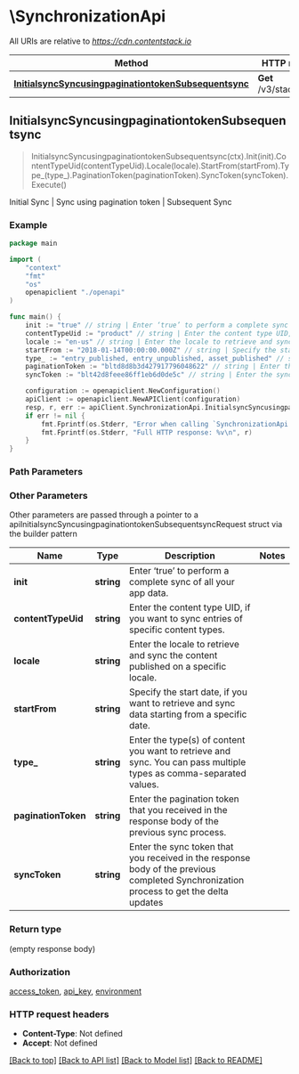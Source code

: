 # \SynchronizationApi

All URIs are relative to *https://cdn.contentstack.io*

Method | HTTP request | Description
------------- | ------------- | -------------
[**InitialsyncSyncusingpaginationtokenSubsequentsync**](SynchronizationApi.md#InitialsyncSyncusingpaginationtokenSubsequentsync) | **Get** /v3/stacks/sync | Initial Sync | Sync using pagination token | Subsequent Sync



## InitialsyncSyncusingpaginationtokenSubsequentsync

> InitialsyncSyncusingpaginationtokenSubsequentsync(ctx).Init(init).ContentTypeUid(contentTypeUid).Locale(locale).StartFrom(startFrom).Type_(type_).PaginationToken(paginationToken).SyncToken(syncToken).Execute()

Initial Sync | Sync using pagination token | Subsequent Sync



### Example

```go
package main

import (
    "context"
    "fmt"
    "os"
    openapiclient "./openapi"
)

func main() {
    init := "true" // string | Enter ‘true’ to perform a complete sync of all your app data. (optional)
    contentTypeUid := "product" // string | Enter the content type UID, if you want to sync entries of specific content types. (optional)
    locale := "en-us" // string | Enter the locale to retrieve and sync the content published on a specific locale. (optional)
    startFrom := "2018-01-14T00:00:00.000Z" // string | Specify the start date, if you want to retrieve and sync data starting from a specific date. (optional)
    type_ := "entry_published, entry_unpublished, asset_published" // string | Enter the type(s) of content you want to retrieve and sync. You can pass multiple types as comma-separated values. (optional)
    paginationToken := "bltd8d8b3d427917796048622" // string | Enter the pagination token that you received in the response body of the previous sync process. (optional)
    syncToken := "blt42d8feee86ff1eb6d0de5c" // string | Enter the sync token that you received in the response body of the previous completed Synchronization process to get the delta updates (optional)

    configuration := openapiclient.NewConfiguration()
    apiClient := openapiclient.NewAPIClient(configuration)
    resp, r, err := apiClient.SynchronizationApi.InitialsyncSyncusingpaginationtokenSubsequentsync(context.Background()).Init(init).ContentTypeUid(contentTypeUid).Locale(locale).StartFrom(startFrom).Type_(type_).PaginationToken(paginationToken).SyncToken(syncToken).Execute()
    if err != nil {
        fmt.Fprintf(os.Stderr, "Error when calling `SynchronizationApi.InitialsyncSyncusingpaginationtokenSubsequentsync``: %v\n", err)
        fmt.Fprintf(os.Stderr, "Full HTTP response: %v\n", r)
    }
}
```

### Path Parameters



### Other Parameters

Other parameters are passed through a pointer to a apiInitialsyncSyncusingpaginationtokenSubsequentsyncRequest struct via the builder pattern


Name | Type | Description  | Notes
------------- | ------------- | ------------- | -------------
 **init** | **string** | Enter ‘true’ to perform a complete sync of all your app data. | 
 **contentTypeUid** | **string** | Enter the content type UID, if you want to sync entries of specific content types. | 
 **locale** | **string** | Enter the locale to retrieve and sync the content published on a specific locale. | 
 **startFrom** | **string** | Specify the start date, if you want to retrieve and sync data starting from a specific date. | 
 **type_** | **string** | Enter the type(s) of content you want to retrieve and sync. You can pass multiple types as comma-separated values. | 
 **paginationToken** | **string** | Enter the pagination token that you received in the response body of the previous sync process. | 
 **syncToken** | **string** | Enter the sync token that you received in the response body of the previous completed Synchronization process to get the delta updates | 

### Return type

 (empty response body)

### Authorization

[access_token](../README.md#access_token), [api_key](../README.md#api_key), [environment](../README.md#environment)

### HTTP request headers

- **Content-Type**: Not defined
- **Accept**: Not defined

[[Back to top]](#) [[Back to API list]](../README.md#documentation-for-api-endpoints)
[[Back to Model list]](../README.md#documentation-for-models)
[[Back to README]](../README.md)

